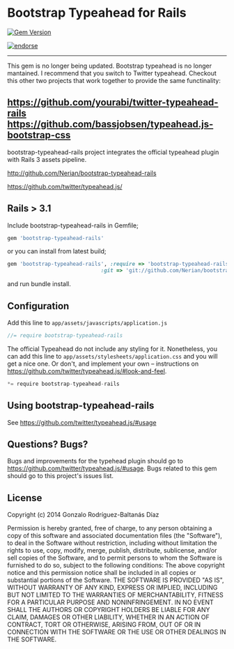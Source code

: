 # Bootstrap Typeahead for Rails

[![Gem Version](https://badge.fury.io/rb/bootstrap-typeahead-rails.png)](http://badge.fury.io/rb/bootstrap-typeahead-rails)

[![endorse](https://api.coderwall.com/nerian/endorsecount.png)](https://coderwall.com/nerian)

----------
This gem is no longer being updated. Bootstrap typeahead is no longer mantained. I recommend that you switch to Twitter typeahead. Checkout this other two projects that work together to provide the same functinality:

https://github.com/yourabi/twitter-typeahead-rails
https://github.com/bassjobsen/typeahead.js-bootstrap-css
----------

bootstrap-typeahead-rails project integrates the official typeahead plugin with Rails 3 assets pipeline.

http://github.com/Nerian/bootstrap-typeahead-rails

https://github.com/twitter/typeahead.js/

## Rails > 3.1
Include bootstrap-typeahead-rails in Gemfile;

``` ruby
gem 'bootstrap-typeahead-rails'
```

or you can install from latest build;

``` ruby
gem 'bootstrap-typeahead-rails', :require => 'bootstrap-typeahead-rails',
                              :git => 'git://github.com/Nerian/bootstrap-typeahead-rails.git'
```

and run bundle install.

## Configuration

Add this line to `app/assets/javascripts/application.js`

``` javascript
//= require bootstrap-typeahead-rails
```

The official Typeahead do not include any styling for it. Nonetheless, you can add this line to `app/assets/stylesheets/application.css` and you will get a nice one. Or don't, and implement your own – instructions on https://github.com/twitter/typeahead.js/#look-and-feel.

``` javascript
*= require bootstrap-typeahead-rails
```

## Using bootstrap-typeahead-rails

See https://github.com/twitter/typeahead.js/#usage

## Questions? Bugs?

Bugs and improvements for the typehead plugin should go to https://github.com/twitter/typeahead.js/#usage. Bugs related to this gem should go to this project's issues list.

## License
Copyright (c) 2014 Gonzalo Rodríguez-Baltanás Díaz

Permission is hereby granted, free of charge, to any person obtaining a copy of this software and associated documentation files (the "Software"), to deal in the Software without restriction, including without limitation the rights to use, copy, modify, merge, publish, distribute, sublicense, and/or sell copies of the Software, and to permit persons to whom the Software is furnished to do so, subject to the following conditions:
The above copyright notice and this permission notice shall be included in all copies or substantial portions of the Software.
THE SOFTWARE IS PROVIDED "AS IS", WITHOUT WARRANTY OF ANY KIND, EXPRESS OR IMPLIED, INCLUDING BUT NOT LIMITED TO THE WARRANTIES OF MERCHANTABILITY, FITNESS FOR A PARTICULAR PURPOSE AND NONINFRINGEMENT. IN NO EVENT SHALL THE AUTHORS OR COPYRIGHT HOLDERS BE LIABLE FOR ANY CLAIM, DAMAGES OR OTHER LIABILITY, WHETHER IN AN ACTION OF CONTRACT, TORT OR OTHERWISE, ARISING FROM, OUT OF OR IN CONNECTION WITH THE SOFTWARE OR THE USE OR OTHER DEALINGS IN THE SOFTWARE.
